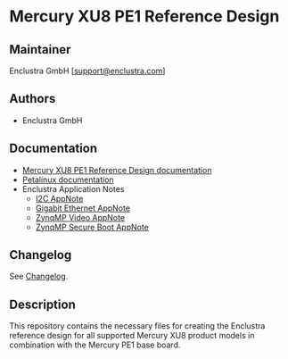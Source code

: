 # Mercury XU8 PE1 Reference Design

## Maintainer

Enclustra GmbH [support@enclustra.com]

## Authors

* Enclustra GmbH

## Documentation

* [Mercury XU8 PE1 Reference Design documentation](./reference_design/doc/Mercury_XU8_PE1.pdf)
* [Petalinux documentation](https://github.com/enclustra/PetalinuxDocumentation)
* Enclustra Application Notes
  - [I2C AppNote](https://github.com/enclustra/I2CAppNote)
  - [Gigabit Ethernet AppNote](https://github.com/enclustra/GigabitEthernetAppNote)
  - [ZynqMP Video AppNote](https://github.com/enclustra/ZynqMpVideoAppNote)
  - [ZynqMP Secure Boot AppNote](https://github.com/enclustra/ZynqMPSecureBootAppNote)

## Changelog
See [Changelog](changelog.md).

## Description
This repository contains the necessary files for creating the Enclustra reference design for all supported Mercury XU8 product models in combination with the Mercury PE1 base board.
